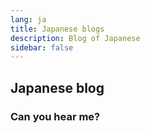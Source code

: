 ```yaml
---
lang: ja
title: Japanese blogs
description: Blog of Japanese
sidebar: false
---
```


## Japanese blog

### Can you hear me?
